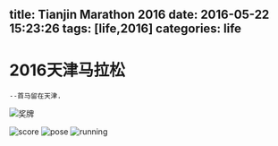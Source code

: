 title: Tianjin Marathon 2016
date: 2016-05-22 15:23:26
tags: [life,2016]
categories: life
---
# 2016天津马拉松   

`--首马留在天津.`

![奖牌](/attachpic/marathon/4.jpg)

<!-- more -->
![score](/attachpic/marathon/1.png)
![pose](/attachpic/marathon/2.png)
![running](/attachpic/marathon/3.jpg)